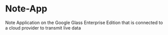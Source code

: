 # Note-App
Note Application on the Google Glass Enterprise Edition that is connected to a cloud provider to transmit live data
